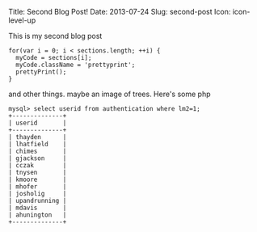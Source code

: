 Title: Second Blog Post!
Date: 2013-07-24
Slug: second-post
Icon: icon-level-up

This is my second blog post

```
for(var i = 0; i < sections.length; ++i) {
  myCode = sections[i];
  myCode.className = 'prettyprint';
  prettyPrint();
}
```

and other things. maybe an image of trees. Here's some php
```
mysql> select userid from authentication where lm2=1;
+--------------+
| userid       |
+--------------+
| thayden      |
| lhatfield    |
| chimes       |
| gjackson     |
| cczak        |
| tnysen       |
| kmoore       |
| mhofer       |
| josholig     |
| upandrunning |
| mdavis       |
| ahunington   |
+--------------+
```

